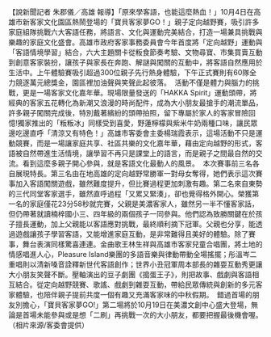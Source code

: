【說新聞記者 朱郡儀／高雄 報導】「原來學客語，也能這麼熱血！」10月4日在高雄市新客家文化園區熱鬧登場的「寶貝客家夢GO！」親子定向越野賽，吸引許多家庭組隊挑戰六大客語任務，將語言、文化與運動完美結合，打造一場兼具挑戰與樂趣的家庭文化盛會。高雄市政府客家事務委員會今年首度將「定向越野」運動與「客語情境學習」結合，六大主題關卡從粄食節奏考驗、文物尋寶、市集買賣互動到創意客家裝扮，讓孩子與家長在奔跑、解謎與闖關的互動中，將客語自然應用於生活中。上午體驗賽吸引超過300位親子先行熱身體驗，下午正式賽則有60隊全力競逐萬元總獎金，園區裡加油聲與笑聲此起彼落。  活動不僅是體力與腦力的挑戰，更是一場客家文化嘉年華。現場限量發送的「HAKKA Spirit」運動頭帶，將經典的客家五花轉化為新潮又浪漫的時尚配件，成為大小朋友最搶手的潮流單品，許多親子闖關完成後，特別戴著繽紛的頭帶拍照，留下專屬於家人的客家冒險回憶!獨家推出的「粄粄冰」同樣受到喜愛，野蓮檸檬與紫米牛奶兩種口味，讓民眾邊吃邊直呼「清涼又有特色！」高雄市客委會主委楊瑞霞表示，這場活動不只是運動競賽，而是一場讓家庭共享、社區共樂的文化嘉年華，藉由定向越野的形式，客語被自然帶進生活情境，讓學習不再只是課堂上的語言，而是親子之間最自然的交流。看到這麼多親子開心參與，就是客語文化最動人的風景。  本次賽事前三名各自展現特長。第三名由在地高雄的定向越野常勝軍一對母女奪得，她們表示這次賽事加入客語闖關遊戲，雖然難度提升，但比賽過程更加刺激有趣。第二名來自東勢的三代同堂客家選手，雖然直呼過程「又累又緊湊」，卻也覺得格外開心。榮獲第一名的家庭僅花23分58秒就完賽，父親是美濃客家人，雖然另一半不懂客家話，但仍帶著就讀楠梓國小三、四年級的兩個孩子一同參與。他們認為致勝關鍵在於孩子擅長運動，加上父親能以客語應對挑戰，最終順利摘下冠軍。父親也分享，能透過遊戲讓孩子學習客語，又能增進家庭互動，是非常難得且美好的體驗。除了賽事，舞台表演同樣驚喜連連。金曲歌王林生祥與高雄市客家兒童合唱團，將土地的情感唱進人心，Pleasure Island樂團的多語音樂與律動帶動全場搖擺；彤溫岑二重唱則以清新嗓音詮釋新世代客語創作；世界小丑冠軍周本部長的雜耍互動秀更讓大小朋友笑聲不斷。壓軸演出的豆子劇團《搗蛋王子》，則把故事、戲劇與客語相互結合。從定向越野競賽、歌謠、戲劇到雜耍互動，帶給民眾傳統與創新的多元客家體驗，也陪伴親子提前共度一個有趣又充滿客家味的中秋假期。  錯過首場的朋友別擔心，「寶貝客家夢GO!」第二場將於10月19日在美濃文創中心盛大登場，無論是首場未能參與或是想「二刷」再挑戰一次的大小朋友，都要把握最後機會喔。（相片來源/客委會提供）